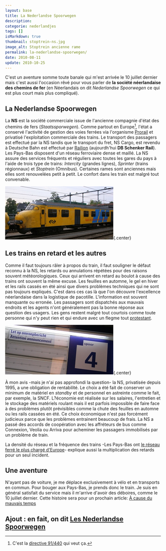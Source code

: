 ```yaml
---
layout: base
title: La Nederlandse Spoorwegen
description: 
categorie: nederlandjes
tags: []
isMarkdown: true
thumbnail: stoptrein-ns.jpg
image_alt: Stoptrein ancienne rame
permalink: la-nederlandse-spoorwegen/
date: 2010-08-11
update: 2010-10-25
---
```




C'est un aventure somme toute banale qui m'est arrivée le 10 juillet dernier mais c'est aussi l'occasion rêvé pour vous parler de **la société néerlandaise des chemins de fer** (en Néerlandais on dit *Nederlandse Spoorwegen* ce qui est plus court mais plus compliqué). 

## La Nederlandse Spoorwegen

La **NS** est la société commerciale issue de l'ancienne compagnie d'état des chemins de fers (*Staatssporwegen*). Comme partout en Europe[^1], l'état a conservé l'activité de gestion des voies ferrées via l'organisme [Prorail](http://fr.wikipedia.org/wiki/Prorail) et privatisé l'exploitation commerciale des trains. Le transport des passagers est effectué par la NS tandis que le transport du fret, NS Cargo, est revendu à Deutsche Bahn est effectué par [Railion](http://fr.wikipedia.org/wiki/Railion) (aujourdh'hui **DB Schenker Rail**). Les Pays-Bas disposent d'un réseau ferroviaire dense et maillé. La NS assure des services fréquents et réguliers avec toutes les gares du pays à l'aide de trois type de trains: *Intercity* (grandes lignes), *Sprinter* (trains régionnaux) et *Stoptrein* (Omnibus). Certaines rames sont anciennes mais elles sont renouvelées petit à petit. Le confort dans les train est malgré tout convenable.

![Stoptrein ancienne rame](stoptrein-ns.jpg){.center}

## Les trains en retard et les autres 

Comme il faut toujours râler à propos du train, il faut souligner le défaut reconnu à la NS, les retards ou annulations répétées pour des raisons souvent météorologiques. Ceux qui arrivent en retard au boulot à cause des trains ont souvent la même excuse. Les feuilles en automne, le gel en hiver et les rails cassés en été ainsi que divers problèmes techniques qui ne sont pas toujours expliqués. C'est dans ces cas là que l'on découvre l'excellence néerlandaise dans la logistique de pacotille. L'information est souvent manquante ou erronée. Les passagers sont dispatchés aux mauvais endroits et les agents n'ont généralement pas la bonne réponse aux question des usagers. Les gens restent malgré tout courtois comme toute personne qui n'y peut rien et qui endure avec un flegme tout [protestant](/catholiques-et-protestants).

![Panneau demandant d'écouter les messages](let-op-announcement-ns.jpg){.center}

À mon avis -mais je n'ai pas approfondi la question- la NS, privatisée depuis 1995, a une obligation de rentabilité. Le choix a été fait de conserver un minimum de matériel en *standby* et de personnel en astreinte comme le fait, par exemple, la SNCF. L?économie est réalisée sur les salaires, l'entretien et le stockage des matériels roulant mais il est parfois impossible de faire face à des problèmes plutôt prévisibles comme la chute des feuilles en automne ou les rails cassées en été. Ce choix économique n'est pas forcément judicieux parce que les problèmes entrainent beaucoup de frais. La NS a passé des accords de coopération avec les affréteurs de bus comme Connexion, Veolia ou Arriva pour acheminer les passagers immobilisés par un problème de train.

La densité du réseau et la fréquence des trains -Les Pays-Bas ont [le réseau ferré le plus chargé d'Europe](http://www3.informs.org/article.php?id=1356)- explique aussi la multiplication des retards pour un seul incident.

## Une aventure

N'ayant pas de voiture, je me déplace exclusivement à vélo et en transports en commun. Pour bouger aux Pays-Bas, je prends donc le train. Je suis en général satisfait du service mais il m'arrive d'avoir des déboires, comme le 10 juillet dernier. Cette histoire sera pour un prochain article: [À cause du mauvais temps](/le-mauvais-temps)

Ajout : en fait, on dit [Les Nederlandse Spoorwegen](/les-nederlandse-spoorwegen)
---
[^1]: C'est la [directive 91/440](http://eur-lex.europa.eu/LexUriServ/LexUriServ.do?uri=CELEX:31991L0440:fr:HTML) qui veut ça.